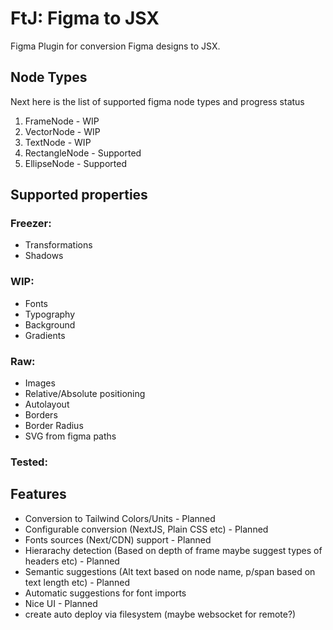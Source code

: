 # FtJ: Figma to JSX

Figma Plugin for conversion Figma designs to JSX.

## Node Types

Next here is the list of supported figma node types and progress status

1. FrameNode - WIP
2. VectorNode - WIP
3. TextNode - WIP
4. RectangleNode - Supported
5. EllipseNode - Supported

## Supported properties

### Freezer:

- Transformations
- Shadows

### WIP:

- Fonts
- Typography
- Background
- Gradients

### Raw:

- Images
- Relative/Absolute positioning
- Autolayout
- Borders
- Border Radius
- SVG from figma paths

### Tested:

## Features

- Conversion to Tailwind Colors/Units - Planned
- Configurable conversion (NextJS, Plain CSS etc) - Planned
- Fonts sources (Next/CDN) support - Planned
- Hierarachy detection (Based on depth of frame maybe suggest types of headers etc) - Planned
- Semantic suggestions (Alt text based on node name, p/span based on text length etc) - Planned
- Automatic suggestions for font imports
- Nice UI - Planned
- create auto deploy via filesystem (maybe websocket for remote?)
